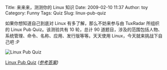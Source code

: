Title: 来来来，测测你的 Linux 知识
Date: 2009-02-10 11:37
Author: toy
Category: Funny
Tags: Quiz
Slug: linux-pub-quiz

如果你想知道自己到底对 Linux 有多了解，那么不妨来参与由 TuxRadar
所组织的 Linux Pub Quiz。该测验共有 10 轮，总计 90
道题目，涉及的范围包括人物、系统管理、命令、名称、应用、发行版等等。天天使用
Linux，今天就来挑战下自己吧 :P

![Linux Pub Quiz](http://i.linuxtoy.org/images/2009/02/linux-quiz.jpg)

[Linux Pub Quiz](http://www.tuxradar.com/content/linux-pub-quiz)
*([参考答案](http://www.tuxradar.com/linuxquiz-answers))*
